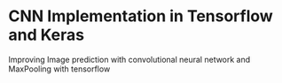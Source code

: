 # CNN Implementation in Tensorflow and Keras
Improving Image prediction with convolutional neural network and MaxPooling with tensorflow
